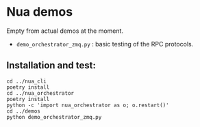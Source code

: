 # Nua demos

Empty from actual demos at the moment.

-   `demo_orchestrator_zmq.py` : basic testing of the RPC protocols.


## Installation and test:

    cd ../nua_cli
    poetry install
    cd ../nua_orchestrator
    poetry install
    python -c 'import nua_orchestrator as o; o.restart()'
    cd ../demos
    python demo_orchestrator_zmq.py
